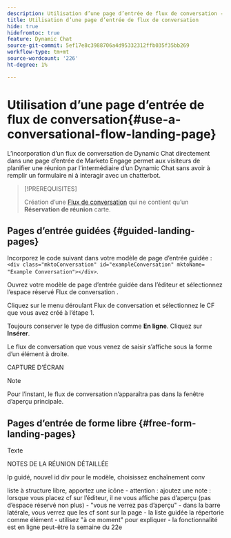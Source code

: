 ```yaml
---
description: Utilisation d’une page d’entrée de flux de conversation - Documents Marketo - Documentation du produit
title: Utilisation d’une page d’entrée de flux de conversation
hide: true
hidefromtoc: true
feature: Dynamic Chat
source-git-commit: 5ef17e8c3988706a4d95332312ffb035f35bb269
workflow-type: tm+mt
source-wordcount: '226'
ht-degree: 1%

---
```


# Utilisation d’une page d’entrée de flux de conversation{#use-a-conversational-flow-landing-page}

L’incorporation d’un flux de conversation de Dynamic Chat directement dans une page d’entrée de Marketo Engage permet aux visiteurs de planifier une réunion par l’intermédiaire d’un Dynamic Chat sans avoir à remplir un formulaire ni à interagir avec un chatterbot.

>[!PREREQUISITES]
>
>Création d’une [Flux de conversation](/help/marketo/product-docs/demand-generation/dynamic-chat/automated-chat/create-a-conversational-flow.md) qui ne contient qu’un **Réservation de réunion** carte.

## Pages d’entrée guidées {#guided-landing-pages}

Incorporez le code suivant dans votre modèle de page d’entrée guidée : `<div class="mktoConversation" id="exampleConversation" mktoName= "Example Conversation"></div>`.

Ouvrez votre modèle de page d’entrée guidée dans l’éditeur et sélectionnez l’espace réservé Flux de conversation .

Cliquez sur le menu déroulant Flux de conversation et sélectionnez le CF que vous avez créé à l’étape 1.

Toujours conserver le type de diffusion comme **En ligne**. Cliquez sur **Insérer**.

Le flux de conversation que vous venez de saisir s’affiche sous la forme d’un élément à droite.

CAPTURE D’ÉCRAN

>[!NOTE]
>
>Pour l’instant, le flux de conversation n’apparaîtra pas dans la fenêtre d’aperçu principale.

## Pages d’entrée de forme libre {#free-form-landing-pages}

Texte


NOTES DE LA RÉUNION DÉTAILLÉE

lp guidé, nouvel id div pour le modèle, choisissez enchaînement conv

liste à structure libre, apportez une icône - attention : ajoutez une note : lorsque vous placez cf sur l’éditeur, il ne vous affiche pas d’aperçu (pas d’espace réservé non plus) - &quot;vous ne verrez pas d’aperçu&quot; - dans la barre latérale, vous verrez que les cf sont sur la page - la liste guidée la répertorie comme élément - utilisez &quot;à ce moment&quot; pour expliquer - la fonctionnalité est en ligne peut-être la semaine du 22e

